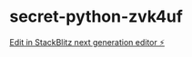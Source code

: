 # secret-python-zvk4uf

[Edit in StackBlitz next generation editor ⚡️](https://stackblitz.com/~/github.com/oshkoshbagoshh/secret-python-zvk4uf)
